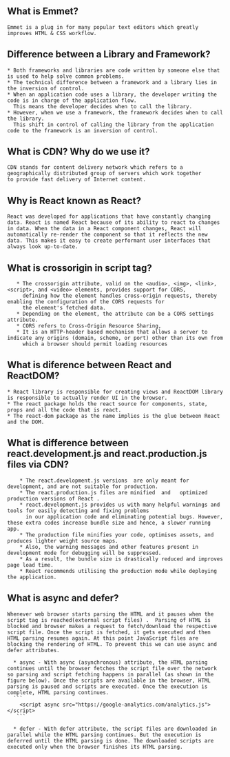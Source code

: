 
## What is Emmet?

    Emmet is a plug in for many popular text editors which greatly improves HTML & CSS workflow.
    

## Difference between a Library and Framework?

    * Both frameworks and libraries are code written by someone else that is used to help solve common problems.
    * The technical difference between a framework and a library lies in the inversion of control.
    * When an application code uses a library, the developer writing the code is in charge of the application flow. 
      This means the developer decides when to call the library. 
    * However, when we use a framework, the framework decides when to call the library. 
      This shift in control of calling the library from the application  code to the framework is an inversion of control.


## What is CDN? Why do we use it?
  
    CDN stands for content delivery network which refers to a geographically distributed group of servers which work together 
    to provide fast delivery of Internet content.

## Why is React known as React?

    React was developed for applications that have constantly changing data. React is named React because of its ability to react to changes in data. When the data in a React component changes, React will automatically re-render the component so that it reflects the new data. This makes it easy to create performant user interfaces that always look up-to-date.


## What is crossorigin in script tag?

       * The crossorigin attribute, valid on the <audio>, <img>, <link>, <script>, and <video> elements, provides support for CORS, 
         defining how the element handles cross-origin requests, thereby enabling the configuration of the CORS requests for 
         the element's fetched data.
       * Depending on the element, the attribute can be a CORS settings attribute.
       * CORS refers to Cross-Origin Resource Sharing, 
       * It is an HTTP-header based mechanism that allows a server to indicate any origins (domain, scheme, or port) other than its own from 
         which a browser should permit loading resources
 
## What is diference between React and ReactDOM?
    
    * React library is responsible for creating views and ReactDOM library is responsible to actually render UI in the browser.
    * The react package holds the react source for components, state, props and all the code that is react.
    * The react-dom package as the name implies is the glue between React and the DOM.

## What is difference between react.development.js and react.production.js files via CDN?
        
        * The react.development.js versions  are only meant for development, and are not suitable for production. 
        * The react.production.js files are minified  and   optimized production versions of React .
        * react.development.js provides us with many helpful warnings and tools for easily detecting and fixing problems 
          in our application code and eliminating potential bugs. However, these extra codes increase bundle size and hence, a slower running app.
        * The production file minifies your code, optimises assets, and produces lighter weight source maps. 
        * Also, the warning messages and other features present in development mode for debugging will be suppressed.
        * As a result, the bundle size is drastically reduced and improves page load time. 
        * React recommends utilising the production mode while deploying the application.

## What is async and defer?

    Whenever web browser starts parsing the HTML and it pauses when the script tag is reached(external script files) .  Parsing of HTML is blocked and browser makes a request to fetch/download the respective script file. Once the script is fetched, it gets executed and then HTML parsing resumes again. At this point JavaScript files are blocking the rendering of HTML. To prevent this we can use async and defer attributes.
    
      * async - With async (asynchronous) attribute, the HTML parsing continues until the browser fetches the script file over the network so parsing and script fetching happens in parallel (as shown in the figure below). Once the scripts are available in the browser, HTML parsing is paused and scripts are executed. Once the execution is complete, HTML parsing continues.
      ```
        <script async src="https://google-analytics.com/analytics.js"></script>
       ```
        
      * defer - With defer attribute, the script files are downloaded in parallel while the HTML parsing continues. But the execution is deferred until the HTML parsing is done. The downloaded scripts are executed only when the browser finishes its HTML parsing.
 
